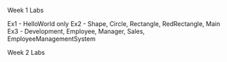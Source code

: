 Week 1 Labs

Ex1 - HelloWorld only
Ex2 - Shape, Circle, Rectangle, RedRectangle, Main
Ex3 - Development, Employee, Manager, Sales, EmployeeManagementSystem

Week 2 Labs 

